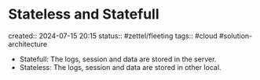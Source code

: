 # Stateless and Statefull
created:: 2024-07-15 20:15
status:: #zettel/fleeting
tags:: #cloud #solution-architecture

- Statefull: The logs, session and data are stored in the server.
- Stateless: The logs, session and data are stored in other local.
 
